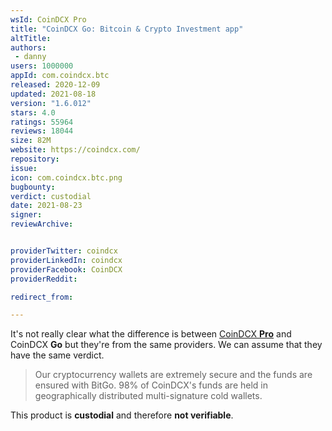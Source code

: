 ```yaml
---
wsId: CoinDCX Pro
title: "CoinDCX Go: Bitcoin & Crypto Investment app"
altTitle: 
authors:
 - danny
users: 1000000
appId: com.coindcx.btc
released: 2020-12-09
updated: 2021-08-18
version: "1.6.012"
stars: 4.0
ratings: 55964
reviews: 18044
size: 82M
website: https://coindcx.com/
repository: 
issue: 
icon: com.coindcx.btc.png
bugbounty: 
verdict: custodial
date: 2021-08-23
signer: 
reviewArchive:


providerTwitter: coindcx
providerLinkedIn: coindcx
providerFacebook: CoinDCX
providerReddit: 

redirect_from:

---
```


It's not really clear what the difference is between [CoinDCX **Pro**](https://walletscrutiny.com/android/com.coindcx) and CoinDCX **Go** but they're from the same providers. We can assume that they have the same verdict.

> Our cryptocurrency wallets are extremely secure and the funds are ensured with BitGo. 98% of CoinDCX's funds are held in geographically distributed multi-signature cold wallets.

This product is **custodial** and therefore **not verifiable**.